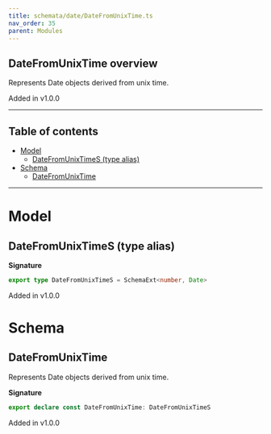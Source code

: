 ```yaml
---
title: schemata/date/DateFromUnixTime.ts
nav_order: 35
parent: Modules
---
```


## DateFromUnixTime overview

Represents Date objects derived from unix time.

Added in v1.0.0

---

<h2 class="text-delta">Table of contents</h2>

- [Model](#model)
  - [DateFromUnixTimeS (type alias)](#datefromunixtimes-type-alias)
- [Schema](#schema)
  - [DateFromUnixTime](#datefromunixtime)

---

# Model

## DateFromUnixTimeS (type alias)

**Signature**

```ts
export type DateFromUnixTimeS = SchemaExt<number, Date>
```

Added in v1.0.0

# Schema

## DateFromUnixTime

Represents Date objects derived from unix time.

**Signature**

```ts
export declare const DateFromUnixTime: DateFromUnixTimeS
```

Added in v1.0.0
